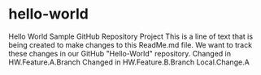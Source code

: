 # hello-world
Hello World Sample GitHub Repository Project
This is a line of text that is being created to make changes to this ReadMe.md file. 
We want to track these changes in our GitHub "Hello-World" repository.
Changed in HW.Feature.A.Branch
Changed in HW.Feature.B.Branch
Local.Change.A